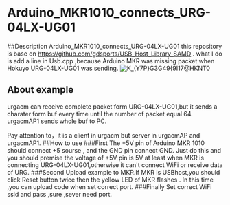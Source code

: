# Arduino_MKR1010_connects_URG-04LX-UG01
##Description
Arduino_MKR1010_connects_URG-04LX-UG01
this repository is base on https://github.com/gdsports/USB_Host_Library_SAMD . what I do is add a line in Usb.cpp ,because 
Arduino MKR was missing packet when Hokuyo URG-04LX-UG01 was sending.
![K_(Y7P}G3G49{9I17@HKNT0](https://user-images.githubusercontent.com/76558384/163400838-2b286054-4b6d-492f-bb02-b8bc03d25833.png)

## About example
urgacm can receive complete packet form URG-04LX-UG01,but it sends a charater form buf every time until the number of packet equal 64.
urgacmAP1 sends whole buf to PC.


Pay attention to，it is a client in urgacm but server in urgacmAP and urgacmAP1.
##How to use
###First
   The +5V pin of Arduino MKR 1010 should connect +5 sourse , and the GND pin connect GND. Just do this and you should premise the voltage of +5V pin is 5V at least when MKR is connecting URG-04LX-UG01,otherwise it can't connect WiFi or receive data of URG.
###Second
   Upload example to MKR.If MKR is USBhost,you should click Reset button twice then the yellow LED of MKR flashes . In this time ,you can upload code when set correct port.
###Finally
   Set correct WiFi ssid and pass ,sure ,sever need port.
